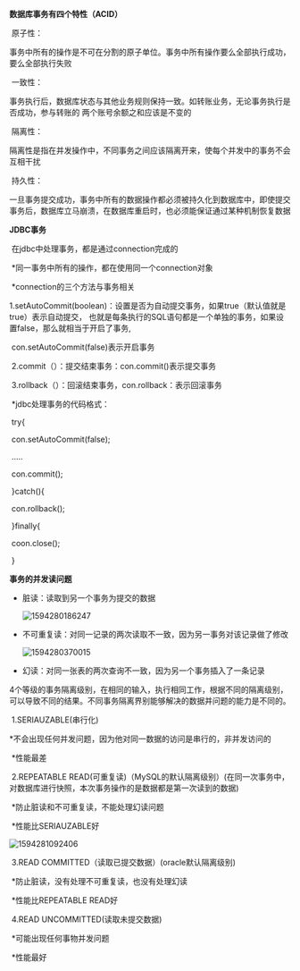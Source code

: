 **数据库事务有四个特性（ACID）**

​	原子性：

​		事务中所有的操作是不可在分割的原子单位。事务中所有操作要么全部执行成功，要么全部执行失败

​	一致性：

​		事务执行后，数据库状态与其他业务规则保持一致。如转账业务，无论事务执行是否成功，参与转账的		两个账号余额之和应该是不变的

​	隔离性：

​		隔离性是指在并发操作中，不同事务之间应该隔离开来，使每个并发中的事务不会互相干扰	

​	持久性：

​		一旦事务提交成功，事务中所有的数据操作都必须被持久化到数据库中，即使提交事务后，数据库立马崩溃，在数据库重启时，也必须能保证通过某种机制恢复数据

**JDBC事务**

​	在jdbc中处理事务，都是通过connection完成的

​	*同一事务中所有的操作，都在使用同一个connection对象

​	*connection的三个方法与事务相关

​		1.setAutoCommit(boolean)：设置是否为自动提交事务，如果true（默认值就是true）表示自动提交，		也就是每条执行的SQL语句都是一个单独的事务，如果设置false，那么就相当于开启了事务,

​		con.setAutoCommit(false)表示开启事务



​		2.commit（）：提交结束事务：con.commit()表示提交事务

​		3.rollback（）：回滚结束事务，con.rollback：表示回滚事务

​	*jdbc处理事务的代码格式：

​		try{

​			con.setAutoCommit(false);

​			.....

​			con.commit();

​		}catch(){

​			con.rollback();

​		}finally{

​			coon.close();

​		}

**事务的并发读问题**

 * 脏读：读取到另一个事务为提交的数据

   ![1594280186247](C:\Users\hl2333\AppData\Roaming\Typora\typora-user-images\1594280186247.png)

 * 不可重复读：对同一记录的两次读取不一致，因为另一事务对该记录做了修改

   ![1594280370015](C:\Users\hl2333\AppData\Roaming\Typora\typora-user-images\1594280370015.png)

 * 幻读：对同一张表的两次查询不一致，因为另一个事务插入了一条记录

   

​		4个等级的事务隔离级别，在相同的输入，执行相同工作，根据不同的隔离级别，可以导致不同的结果。不同事务隔离界别能够解决的数据并问题的能力是不同的。

​			1.SERIAUZABLE(串行化)

​					*不会出现任何并发问题，因为他对同一数据的访问是串行的，非并发访问的

​					*性能最差

​			2.REPEATABLE READ(可重复读)（MySQL的默认隔离级别）(在同一次事务中，对数据库进行快照，本次事务操作的是数据都是第一次读到的数据)

​					*防止脏读和不可重复读，不能处理幻读问题

​					*性能比SERIAUZABLE好

![1594281092406](C:\Users\hl2333\AppData\Roaming\Typora\typora-user-images\1594281092406.png)

​			3.READ COMMITTED（读取已提交数据）(oracle默认隔离级别)

​					*防止脏读，没有处理不可重复读，也没有处理幻读

​					*性能比REPEATABLE READ好

​			4.READ UNCOMMITTED(读取未提交数据)

​					*可能出现任何事物并发问题

​					*性能最好
